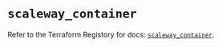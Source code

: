 # `scaleway_container`

Refer to the Terraform Registory for docs: [`scaleway_container`](https://registry.terraform.io/providers/scaleway/scaleway/2.22.0/docs/resources/container).
